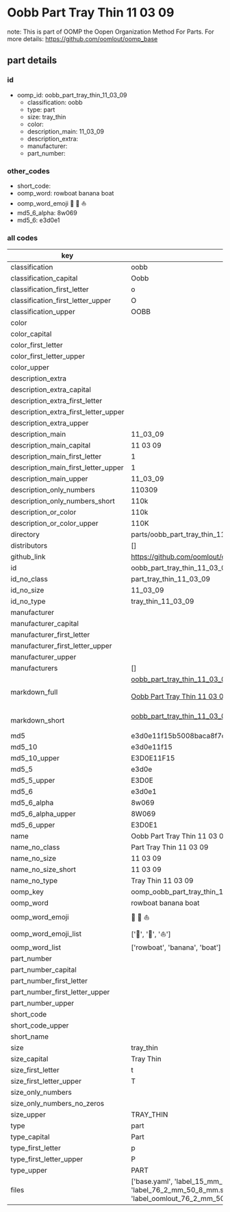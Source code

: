 # Oobb Part Tray Thin 11 03 09  

note: This is part of OOMP the Oopen Organization Method For Parts. For more details: https://github.com/oomlout/oomp_base

##  part details





### id
* oomp_id: oobb_part_tray_thin_11_03_09
  * classification: oobb
  * type: part
  * size: tray_thin
  * color: 
  * description_main: 11_03_09
  * description_extra: 
  * manufacturer: 
  * part_number: 

### other_codes
* short_code: 
* oomp_word: rowboat banana boat
* oomp_word_emoji :rowboat: :banana: :boat:
* md5_6_alpha: 8w069
* md5_6: e3d0e1

### all codes 
| key | value |  
| --- | --- |  
| classification | oobb |  
| classification_capital | Oobb |  
| classification_first_letter | o |  
| classification_first_letter_upper | O |  
| classification_upper | OOBB |  
| color |  |  
| color_capital |  |  
| color_first_letter |  |  
| color_first_letter_upper |  |  
| color_upper |  |  
| description_extra |  |  
| description_extra_capital |  |  
| description_extra_first_letter |  |  
| description_extra_first_letter_upper |  |  
| description_extra_upper |  |  
| description_main | 11_03_09 |  
| description_main_capital | 11 03 09 |  
| description_main_first_letter | 1 |  
| description_main_first_letter_upper | 1 |  
| description_main_upper | 11_03_09 |  
| description_only_numbers | 110309 |  
| description_only_numbers_short | 110k |  
| description_or_color | 110k |  
| description_or_color_upper | 110K |  
| directory | parts/oobb_part_tray_thin_11_03_09 |  
| distributors | [] |  
| github_link | https://github.com/oomlout/oomlout_oomp_part_src/tree/main/parts/oobb_part_tray_thin_11_03_09/working |  
| id | oobb_part_tray_thin_11_03_09 |  
| id_no_class | part_tray_thin_11_03_09 |  
| id_no_size | 11_03_09 |  
| id_no_type | tray_thin_11_03_09 |  
| manufacturer |  |  
| manufacturer_capital |  |  
| manufacturer_first_letter |  |  
| manufacturer_first_letter_upper |  |  
| manufacturer_upper |  |  
| manufacturers | [] |  
| markdown_full | [oobb_part_tray_thin_11_03_09](https://github.com/oomlout/oomlout_oomp_part_src/tree/main/parts/oobb_part_tray_thin_11_03_09/working)<br>[](https://github.com/oomlout/oomlout_oomp_part_src/tree/main/parts/oobb_part_tray_thin_11_03_09/working)<br>[Oobb Part Tray Thin 11 03 09](https://github.com/oomlout/oomlout_oomp_part_src/tree/main/parts/oobb_part_tray_thin_11_03_09/working)<br><br> |  
| markdown_short | [oobb_part_tray_thin_11_03_09](https://github.com/oomlout/oomlout_oomp_part_src/tree/main/parts/oobb_part_tray_thin_11_03_09/working)<br><br> |  
| md5 | e3d0e11f15b5008baca8f7dbf345929f |  
| md5_10 | e3d0e11f15 |  
| md5_10_upper | E3D0E11F15 |  
| md5_5 | e3d0e |  
| md5_5_upper | E3D0E |  
| md5_6 | e3d0e1 |  
| md5_6_alpha | 8w069 |  
| md5_6_alpha_upper | 8W069 |  
| md5_6_upper | E3D0E1 |  
| name | Oobb Part Tray Thin 11 03 09 |  
| name_no_class | Part Tray Thin 11 03 09 |  
| name_no_size | 11 03 09 |  
| name_no_size_short | 11 03 09 |  
| name_no_type | Tray Thin 11 03 09 |  
| oomp_key | oomp_oobb_part_tray_thin_11_03_09 |  
| oomp_word | rowboat banana boat |  
| oomp_word_emoji | :rowboat: :banana: :boat: |  
| oomp_word_emoji_list | [':rowboat:', ':banana:', ':boat:'] |  
| oomp_word_list | ['rowboat', 'banana', 'boat'] |  
| part_number |  |  
| part_number_capital |  |  
| part_number_first_letter |  |  
| part_number_first_letter_upper |  |  
| part_number_upper |  |  
| short_code |  |  
| short_code_upper |  |  
| short_name |  |  
| size | tray_thin |  
| size_capital | Tray Thin |  
| size_first_letter | t |  
| size_first_letter_upper | T |  
| size_only_numbers |  |  
| size_only_numbers_no_zeros |  |  
| size_upper | TRAY_THIN |  
| type | part |  
| type_capital | Part |  
| type_first_letter | p |  
| type_first_letter_upper | P |  
| type_upper | PART |  
| files | ['base.yaml', 'label_15_mm_30_mm.pdf', 'label_15_mm_30_mm.svg', 'label_76_2_mm_50_8_mm.pdf', 'label_76_2_mm_50_8_mm.svg', 'label_oomlout_76_2_mm_50_8_mm.pdf', 'label_oomlout_76_2_mm_50_8_mm.svg', 'readme.md', 'working.json', 'working.yaml'] |  
